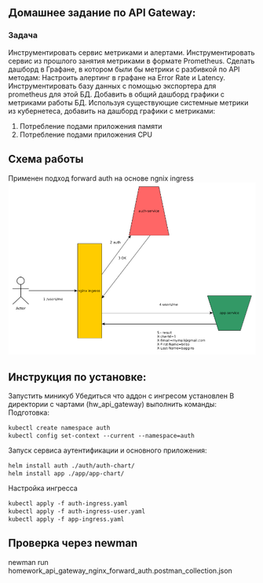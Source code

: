 ## Домашнее задание по API Gateway:
### Задача
Инструментировать сервис метриками и алертами.
Инструментировать сервис из прошлого занятия метриками в формате Prometheus.
Сделать дашборд в Графане, в котором были бы метрики с разбивкой по API методам:
Настроить алертинг в графане на Error Rate и Latency.
Инструментировать базу данных с помощью экспортера для prometheus для этой БД.
Добавить в общий дашборд графики с метриками работы БД.
Используя существующие системные метрики из кубернетеса, добавить на дашборд графики с метриками:
1. Потребление подами приложения памяти
2. Потребление подами приложения CPU

## Схема работы 
Применен подход forward auth на основе ngnix ingress  
![RPS](img/front-forward.png)


## Инструкция по установке:
Запустить миникуб
Убедиться что аддон с ингресом установлен
В директории с чартами (hw_api_gateway) выполнить команды:
Подготовка:
```
kubectl create namespace auth
kubectl config set-context --current --namespace=auth
```

Запуск сервиса аутентификации и основного приложения:
```
helm install auth ./auth/auth-chart/
helm install app ./app/app-chart/
```

Настройка ингресса
``` 
kubectl apply -f auth-ingress.yaml 
kubectl apply -f auth-ingress-user.yaml
kubectl apply -f app-ingress.yaml
```

## Проверка через newman
newman run homework_api_gateway_nginx_forward_auth.postman_collection.json





 
